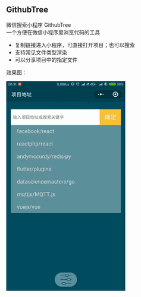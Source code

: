 ## GithubTree
微信搜索小程序 GithubTree  
一个方便在微信小程序里浏览代码的工具   

- 复制链接进入小程序，可直接打开项目；也可以搜索
- 支持常见文件类型渲染
- 可以分享项目中的指定文件

效果图：   

<img src="https://github.com/Youjingyu/github-tree-mp/raw/master/preview.gif" alt="效果图" />
